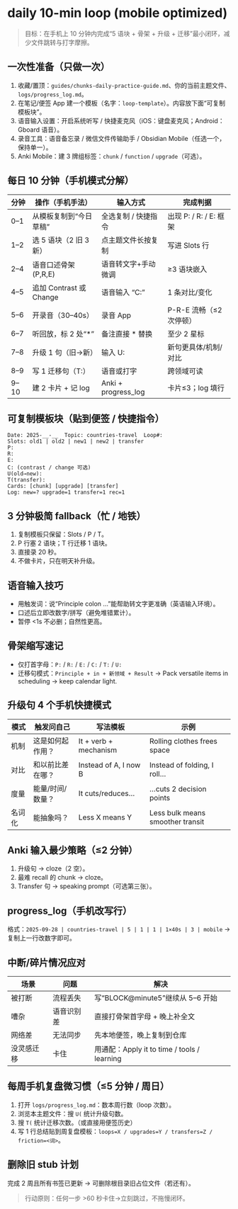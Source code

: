 # daily 10-min loop (mobile optimized)

> 目标：在手机上 10 分钟内完成“5 语块 + 骨架 + 升级 + 迁移”最小闭环，减少文件跳转与打字摩擦。

## 一次性准备（只做一次）
1. 收藏/置顶：`guides/chunks-daily-practice-guide.md`、你的当前主题文件、`logs/progress_log.md`。
2. 在笔记/便签 App 建一个模板（名字：`loop-template`）。内容放下面“可复制模板块”。
3. 语音输入设置：开启系统听写 / 快捷麦克风（iOS：键盘麦克风；Android：Gboard 语音）。
4. 录音工具：语音备忘录 / 微信文件传输助手 / Obsidian Mobile（任选一个，保持单一）。
5. Anki Mobile：建 3 牌组标签：`chunk` / `function` / `upgrade`（可选）。

## 每日 10 分钟（手机模式分解）
| 分钟 | 操作（手机手法） | 输入方式 | 完成判据 |
|------|------------------|----------|----------|
| 0–1 | 从模板复制到“今日草稿” | 全选复制 / 快捷指令 | 出现 P: / R: / E: 框架 |
| 1–2 | 选 5 语块（2 旧 3 新） | 点主题文件长按复制 | 写进 Slots 行 |
| 2–4 | 语音口述骨架 (P,R,E) | 语音转文字+手动微调 | ≥3 语块嵌入 |
| 4–5 | 追加 Contrast 或 Change | 语音输入 “C:” | 1 条对比/变化 |
| 5–6 | 开录音（30–40s） | 录音 App | P-R-E 流畅（≤2 次停顿） |
| 6–7 | 听回放，标 2 处“*” | 备注直接 * 替换 | 至少 2 星标 |
| 7–8 | 升级 1 句（旧→新） | 输入 U: | 新句更具体/机制/对比 |
| 8–9 | 写 1 迁移句（T:） | 语音或打字 | 跨领域可读 |
| 9–10 | 建 2 卡片 + 记 log | Anki + progress_log | 卡片≤3；log 填行 |

## 可复制模板块（贴到便签 / 快捷指令）
```
Date: 2025-__-__  Topic: countries-travel  Loop#:
Slots: old1 | old2 | new1 | new2 | transfer
P: 
R: 
E: 
C: (contrast / change 可选)
U(old→new): 
T(transfer): 
Cards: [chunk] [upgrade] [transfer]
Log: new=? upgrade=1 transfer=1 rec=1
```

## 3 分钟极简 fallback（忙 / 地铁）
1. 复制模板只保留：Slots / P / T。
2. P 行塞 2 语块；T 行迁移 1 语块。 
3. 直接录 20 秒。 
4. 不做卡片，只在明天补升级。

## 语音输入技巧
- 用触发词：说“Principle colon …”能帮助转文字更准确（英语输入环境）。
- 口述后立即改数字/拼写（避免堆错累计）。
- 暂停 <1s 不必删；自然性更高。

## 骨架缩写速记
- 仅打首字母：`P:` / `R:` / `E:` / `C:` / `T:` / `U:`
- 迁移句模式：`Principle + in + 新领域 + Result`  →  Pack versatile items in scheduling → keep calendar light.

## 升级句 4 个手机快捷模式
| 模式 | 触发问自己 | 写法模板 | 示例 |
|------|------------|----------|------|
| 机制 | 这是如何起作用？ | It + verb + mechanism | Rolling clothes frees space |
| 对比 | 和以前比差在哪？ | Instead of A, I now B | Instead of folding, I roll… |
| 度量 | 能量/时间/数量？ | It cuts/reduces… | …cuts 2 decision points |
| 名词化 | 能抽象吗？ | Less X means Y | Less bulk means smoother transit |

## Anki 输入最少策略（≤2 分钟）
1. 升级句 → cloze（2 空）。
2. 最难 recall 的 chunk → cloze。
3. Transfer 句 → speaking prompt（可选第三张）。

## progress_log（手机改写行）
格式：`2025-09-28 | countries-travel | 5 | 1 | 1 | 1×40s | 3 | mobile`  → 复制上一行改数字即可。

## 中断/碎片情况应对
| 场景 | 问题 | 解决 |
|------|------|------|
| 被打断 | 流程丢失 | 写“BLOCK@minute5”继续从 5–6 开始 |
| 嘈杂 | 语音识别差 | 直接打骨架首字母 + 晚上补全文 |
| 网络差 | 无法同步 | 先本地便签，晚上复制到仓库 |
| 没灵感迁移 | 卡住 | 用通配：Apply it to time / tools / learning |

## 每周手机复盘微习惯（≤5 分钟 / 周日）
1. 打开 `logs/progress_log.md`：数本周行数（loop 次数）。
2. 浏览本主题文件：搜 `U(` 统计升级句数。
3. 搜 `T(` 统计迁移次数。（或直接用便签历史）
4. 写 1 行总结贴到周复盘模板：`loops=X / upgrades=Y / transfers=Z / friction=<词>`。

## 删除旧 stub 计划
完成 2 周且所有书签已更新 → 可删除根目录旧占位文件（若还有）。

> 行动原则：任何一步 >60 秒卡住→立刻跳过，不拖慢闭环。